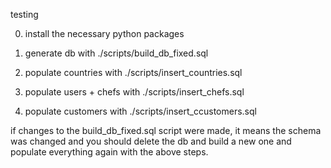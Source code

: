 testing

0. install the necessary python packages

1. generate db with ./scripts/build_db_fixed.sql
2. populate countries with ./scripts/insert_countries.sql
3. populate users + chefs with ./scripts/insert_chefs.sql
4. populate customers with ./scripts/insert_ccustomers.sql

if changes to the build_db_fixed.sql script were made, it means the schema was
changed and you should delete the db and build a new one and populate
everything again with the above steps.
